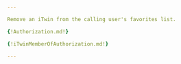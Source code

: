 ```yaml
---

Remove an iTwin from the calling user's favorites list.

{!Authorization.md!}

{!iTwinMemberOfAuthorization.md!}

---
```

